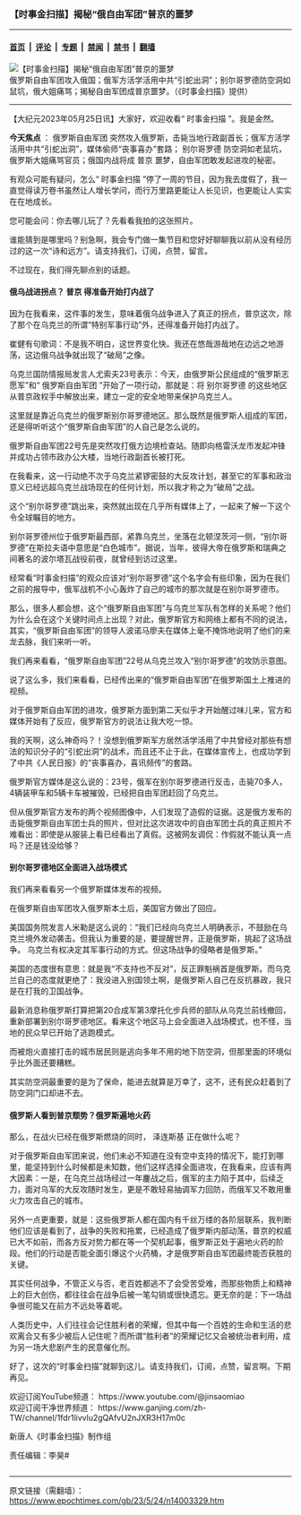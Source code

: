 ### 【时事金扫描】揭秘“俄自由军团”普京的噩梦

---

#### [首页](../../../..?n14003329) &nbsp;|&nbsp; [评论](../../../../../epoch-comment?n14003329) &nbsp;|&nbsp; [专题](../../../../../epoch-special?n14003329) &nbsp;|&nbsp; [禁闻](../../../../../epoch-news?n14003329) &nbsp;|&nbsp; [禁书](../../../../../books?n14003329) &nbsp;|&nbsp; [翻墙](https://github.com/gfw-breaker/nogfw/blob/master/README.md?n14003329)


<div><img alt="【时事金扫描】揭秘“俄自由军团”普京的噩梦" class="attachment-djy_600_400 size-djy_600_400 wp-post-image" src="https://i.epochtimes.com/assets/uploads/2023/05/id14003331-c7191fc903e5ff306277d31a-600x400.jpg"/>
<div class="caption">
 俄罗斯自由军团攻入俄国；俄军方活学活用中共“引蛇出洞”；别尔哥罗德防空洞如鼠坑，俄大姐痛骂；揭秘自由军团成普京噩梦。（《时事金扫描》提供）
</div></div><hr/><div class="post_content" id="artbody" itemprop="articleBody">
 <!-- article content begin -->
 <p>
  【大纪元2023年05月25日讯】大家好，欢迎收看“
  <ok href="https://www.epochtimes.com/gb/tag/%E6%97%B6%E4%BA%8B%E9%87%91%E6%89%AB%E6%8F%8F.html">
   时事金扫描
  </ok>
  ”。我是金然。
 </p>
 <p>
  <strong>
   今天焦点
  </strong>
  ：
  <ok href="https://www.epochtimes.com/gb/tag/%E4%BF%84%E7%BD%97%E6%96%AF%E8%87%AA%E7%94%B1%E5%86%9B%E5%9B%A2.html">
   俄罗斯自由军团
  </ok>
  突然攻入俄罗斯，击毙当地行政副首长；俄军方活学活用中共“引蛇出洞”，媒体偷师“丧事喜办”套路；
  <ok href="https://www.epochtimes.com/gb/tag/%E5%88%AB%E5%B0%94%E5%93%A5%E7%BD%97%E5%BE%B7.html">
   别尔哥罗德
  </ok>
  防空洞如老鼠坑，俄罗斯大姐痛骂官员；俄国内战将成
  <ok href="https://www.epochtimes.com/gb/tag/%E6%99%AE%E4%BA%AC.html">
   普京
  </ok>
  噩梦，自由军团敢发起进攻的秘密。
 </p>
 <p>
  <center>
  </center>
  <p>
   有观众可能有疑问，怎么“
   <ok href="https://www.epochtimes.com/gb/tag/%E6%97%B6%E4%BA%8B%E9%87%91%E6%89%AB%E6%8F%8F.html">
    时事金扫描
   </ok>
   ”停了一周的节目，因为我去度假了，我一直觉得读万卷书虽然让人增长学问，而行万⾥路更能让人长见识，也更能让人实实在在地成长。
  </p>
  <p>
   您可能会问：你去哪儿玩了？先看看我拍的这张照片。
  </p>
  <p>
   谁能猜到是哪里吗？别急啊，我会专门做一集节目和您好好聊聊我以前从没有经历过的这一次“诗和远方”。请支持我们，订阅，点赞，留言。
  </p>
  <p>
   不过现在，我们得先聊点别的话题。
  </p>
  <h4>
   俄乌战进拐点？
   <ok href="https://www.epochtimes.com/gb/tag/%E6%99%AE%E4%BA%AC.html">
    普京
   </ok>
   得准备开始打内战了
  </h4>
  <p>
   因为在我看来，这件事的发生，意味着俄乌战争进入了真正的拐点，普京这次，除了那个在乌克兰的所谓“特别军事行动”外，还得准备开始打内战了。
  </p>
  <p>
   崔健有句歌词：不是我不明白，这世界变化快。我还在悠哉游哉地在边远之地游荡，这边俄乌战争就出现了“破局”之像。
  </p>
  <p>
   乌克兰国防情报局发言人尤索夫23号表示：今天，由俄罗斯公民组成的“俄罗斯志愿军”和“
   <ok href="https://www.epochtimes.com/gb/tag/%E4%BF%84%E7%BD%97%E6%96%AF%E8%87%AA%E7%94%B1%E5%86%9B%E5%9B%A2.html">
    俄罗斯自由军团
   </ok>
   ”开始了一项行动，那就是：将
   <ok href="https://www.epochtimes.com/gb/tag/%E5%88%AB%E5%B0%94%E5%93%A5%E7%BD%97%E5%BE%B7.html">
    别尔哥罗德
   </ok>
   的这些地区从普京政权手中解放出来，建立一定的安全地带来保护乌克兰人。
  </p>
  <p>
   这里就是靠近乌克兰的俄罗斯别尔哥罗德地区。那么既然是俄罗斯人组成的军团，还是得听听这个“俄罗斯自由军团”的人自己是怎么说的。
  </p>
  <p>
   俄罗斯自由军团22号先是突然攻打俄方边境检查站。随即向格雷沃龙市发起冲锋并成功占领市政办公大楼，当地行政副首长被打死。
  </p>
  <p>
   在我看来，这一行动绝不次于乌克兰紧锣密鼓的大反攻计划，甚至它的军事和政治意义已经远超乌克兰战场现在的任何计划，所以我才称之为“破局”之战。
  </p>
  <p>
   这个“别尔哥罗德”跳出来，突然就出现在几乎所有媒体上了，一起来了解一下这个令全球瞩目的地方。
  </p>
  <p>
   别尔哥罗德州位于俄罗斯最西部，紧靠乌克兰，坐落在北顿涅茨河一侧，“别尔哥罗德”在斯拉夫语中意思是“白色城市”。据说，当年，彼得大帝在俄罗斯和瑞典之间著名的波尔塔瓦战役前夜，就曾经到访过这里。
  </p>
  <p>
   经常看“时事金扫描”的观众应该对“别尔哥罗德”这个名字会有些印象，因为在我们之前的报导中，俄军战机不小心轰炸了自己的城市的那次就是在别尔哥罗德市。
  </p>
  <p>
   那么，很多人都会想，这个“俄罗斯自由军团”与乌克兰军队有怎样的关系呢？他们为什么会在这个关键时间点上出现？对此，俄罗斯官方和网络上都有不同的说法，其实，“俄罗斯自由军团”的领导人波诺马廖夫在媒体上毫不掩饰地说明了他们的来龙去脉，我们来听一听。
  </p>
  <p>
   <center>
   </center>
   <p>
    我们再来看看，“俄罗斯自由军团”22号从乌克兰攻入“别尔哥罗德”的攻防示意图。
   </p>
   <p>
    说了这么多，我们来看看，已经传出来的“俄罗斯自由军团”在俄罗斯国土上推进的视频。
   </p>
   <p>
    对于俄罗斯自由军团的进攻，俄罗斯方面到第二天似乎才开始醒过味儿来，官方和媒体开始有了反应，俄罗斯官方的说法让我大吃一惊。
   </p>
   <p>
    我的天啊，这么神奇吗？！没想到俄罗斯军方居然活学活用了中共曾经对那些有想法的知识分子的“引蛇出洞”的战术，而且还不止于此，在媒体宣传上，也成功学到了中共《人民日报》的“丧事喜办，喜讯频传”的套路。
   </p>
   <p>
    俄罗斯官方媒体是这么说的：23号，俄军在别尔哥罗德进行反击，击毙70多人，4辆装甲车和5辆卡车被摧毁，已经把自由军团赶回了乌克兰。
   </p>
   <p>
    但从俄罗斯官方发布的两个视频图像中，人们发现了造假的证据。这是俄方发布的击毙俄罗斯自由军团士兵的照片，但对比这次进攻中的自由军团士兵的真正照片不难看出：即使是从服装上看已经看出了真假。这被网友调侃：作假就不能认真一点吗？还是钱没给够？
   </p>
   <h4>
    别尔哥罗德地区全面进入战场模式
   </h4>
   <p>
    我们再来看看另一个俄罗斯媒体发布的视频。
   </p>
   <p>
    在俄罗斯自由军团攻入俄罗斯本土后，美国官方做出了回应。
   </p>
   <p>
    美国国务院发言人米勒是这么说的：“我们已经向乌克兰人明确表示，不鼓励在乌克兰境外发动袭击。但我认为重要的是，要提醒世界，正是俄罗斯，挑起了这场战争。 乌克兰有权决定其军事行动的方式。但这场战争的侵略者是俄罗斯。”
   </p>
   <p>
    美国的态度很有意思：就是我“不支持也不反对”，反正罪魁祸首是俄罗斯。而乌克兰自己的态度就更绝了：我没进入别国领土啊，是俄罗斯人自己在反抗暴政，我只是在打我的卫国战争。
   </p>
   <p>
    最新消息称俄罗斯打算把第20合成军第3摩托化步兵师的部队从乌克兰前线撤回，重新部署到别尔哥罗德地区。看来这个地区马上会全面进入战场模式，也不怪，当地的民众早已开始了逃跑模式。
   </p>
   <p>
    而被炮火直接打击的城市居民则是逃向多年不用的地下防空洞，但那里面的环境似乎比外面还要糟糕。
   </p>
   <p>
    其实防空洞最重要的是为了保命，能进去就算是万幸了，这不，还有民众赶着到了防空洞门口却进不去。
   </p>
   <h4>
    俄罗斯人看到普京颓势？俄罗斯遍地火药
   </h4>
   <p>
    那么，在战火已经在俄罗斯燃烧的同时，
    <ok href="https://www.epochtimes.com/gb/tag/%E6%B3%BD%E8%BF%9E%E6%96%AF%E5%9F%BA.html">
     泽连斯基
    </ok>
    正在做什么呢？
   </p>
   <p>
    对于俄罗斯自由军团来说，他们未必不知道在没有空中支持的情况下，能打到哪里，能坚持到什么时候都是未知数，他们这样选择全面进攻，在我看来，应该有两大因素：一是，在乌克兰战场经过一年鏖战之后，俄军的主力陷于其中，后续乏力，面对乌军的大反攻随时发生，更是不敢轻易抽调军力回防，而俄军又不敢用重火力攻击自己的城市。
   </p>
   <p>
    另外一点更重要，就是：这些俄罗斯人都在国内有千丝万缕的各阶层联系，我判断他们应该是看到了，战争的失败和拖累，已经造成了俄罗斯内部动荡，普京的权威已大不如前，而各方反对势力都在等一个契机起事，俄罗斯正处于遍地火药的阶段。他们的行动是否能全面引爆这个火药桶，才是俄罗斯自由军团最终能否获胜的关键。
   </p>
   <p>
    其实任何战争，不管正义与否，老百姓都逃不了会受苦受难，而那些物质上和精神上的巨大创伤，都往往会在战争后被一笔勾销或很快遗忘。更无奈的是：下一场战争很可能又在前方不远处等着呢。
   </p>
   <p>
    人类历史中，人们往往会记住胜利者的荣耀，但其中每一个百姓的生命和生活的悲欢离合又有多少被后人记住呢？而所谓“胜利者”的荣耀记忆又会被统治者利用，成为另一场大悲剧产生的民意催化剂。
   </p>
   <p>
    好了，这次的“时事金扫描”就聊到这儿。请支持我们，订阅，点赞，留言啊。下期再见。
   </p>
   <p>
    欢迎订阅YouTube频道：
    <ok href="https://www.youtube.com/@jinsaomiao">
     https://www.youtube.com/@jinsaomiao
    </ok>
    <br/>
    欢迎订阅干净世界频道：
    <ok href="https://www.ganjing.com/zh-TW/channel/1fdr1livvlu2gQAfvU2nJXR3H17m0c">
     https://www.ganjing.com/zh-TW/channel/1fdr1livvlu2gQAfvU2nJXR3H17m0c
    </ok>
   </p>
   <p>
    新唐人《时事金扫描》制作组
   </p>
   <p>
    责任编辑：李昊#
   </p>
   <!-- article content end -->
   <div id="below_article_ad">
   </div>
  </p>
 </p>
</div>


<img src='http://gfw-breaker.win/epoch-news/pages/ncid1078159/n14003329.md' width='0px' height='0px'/>

---

原文链接（需翻墙）：https://www.epochtimes.com/gb/23/5/24/n14003329.htm